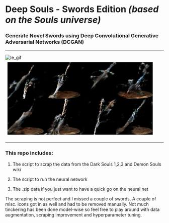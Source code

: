 # Deep Souls - Swords Edition *(based on the Souls universe)*
### Generate Novel Swords using Deep Convolutional Generative Adversarial Networks (DCGAN)
____________________________________________________________
![le_gif](/images/ds_gan_gif.gif)   ![final_epoch](/images/final_epoch.png)
____________________________________________________________
### This repo includes:
  1. The script to scrap the data from the Dark Souls 1,2,3 and Demon Souls wiki
  
  2. The script to run the neural network
  
  3. The .zip data if you just want to have a quick go on the neural net 

The scraping is not perfect and I missed a couple of swords. A couple of misc. icons got in as well and had to be removed manually.
Not much tinckering has been done model-wise so feel free to play around with data augmentation, scraping improvement and hyperparameter tuning.
